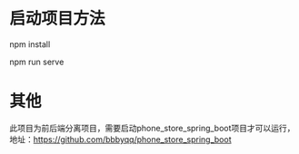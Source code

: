 # 启动项目方法

npm install

npm run serve

# 其他
此项目为前后端分离项目，需要启动phone_store_spring_boot项目才可以运行，地址：https://github.com/bbbyqq/phone_store_spring_boot
